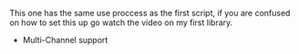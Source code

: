 This one has the same use proccess as the first script, if you are confused on how to set this up go watch the video on my first library.
- Multi-Channel support
